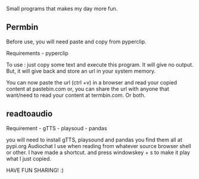 Small programs that makes my day more fun. 

##  Permbin

Before use, you will need paste and copy from pyperclip.

Requirements
    - pyperclip
    
To use : 
  just copy some text and execute this program.
  It will give no output. But, 
  it will give back and store an url in your system memory.
  
  You can now paste the url (ctrl +v) in a browser and read your copied content at pastebin.com or,
  you can share the url with anyone that want/need to read your content at termbin.com. 
  Or both.


##  readtoaudio

Requirement
    - gTTS
    - playsoud
    - pandas 

you will need to install gTTS, playsound and pandas
you find them all at pypi.org
 Audiochat I use when reading from whatever source browser
 shell or other.
 I have made a shortcut. and press windowskey + s to make 
 it play what I just copied. 

HAVE FUN SHARING! :) 
